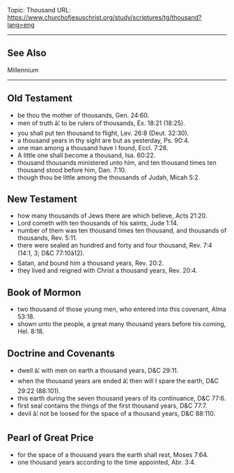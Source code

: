 Topic: Thousand
URL: https://www.churchofjesuschrist.org/study/scriptures/tg/thousand?lang=eng

---

## See Also

Millennium

---

## Old Testament

- be thou the mother of thousands, Gen. 24:60.
- men of truth â¦ to be rulers of thousands, Ex. 18:21 (18:25).
- you shall put ten thousand to flight, Lev. 26:8 (Deut. 32:30).
- a thousand years in thy sight are but as yesterday, Ps. 90:4.
- one man among a thousand have I found, Eccl. 7:28.
- A little one shall become a thousand, Isa. 60:22.
- thousand thousands ministered unto him, and ten thousand times ten thousand stood before him, Dan. 7:10.
- though thou be little among the thousands of Judah, Micah 5:2.

## New Testament

- how many thousands of Jews there are which believe, Acts 21:20.
- Lord cometh with ten thousands of his saints, Jude 1:14.
- number of them was ten thousand times ten thousand, and thousands of thousands, Rev. 5:11.
- there were sealed an hundred and forty and four thousand, Rev. 7:4 (14:1, 3; D&C 77:10â12).
- Satan, and bound him a thousand years, Rev. 20:2.
- they lived and reigned with Christ a thousand years, Rev. 20:4.

## Book of Mormon

- two thousand of those young men, who entered into this covenant, Alma 53:18.
- shown unto the people, a great many thousand years before his coming, Hel. 8:18.

## Doctrine and Covenants

- dwell â¦ with men on earth a thousand years, D&C 29:11.
- when the thousand years are ended â¦ then will I spare the earth, D&C 29:22 (88:101).
- this earth during the seven thousand years of its continuance, D&C 77:6.
- first seal contains the things of the first thousand years, D&C 77:7.
- devil â¦ not be loosed for the space of a thousand years, D&C 88:110.

## Pearl of Great Price

- for the space of a thousand years the earth shall rest, Moses 7:64.
- one thousand years according to the time appointed, Abr. 3:4.

